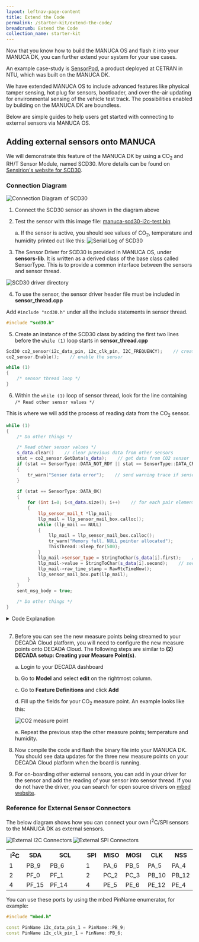 ```yaml
---
layout: leftnav-page-content
title: Extend the Code
permalink: /starter-kit/extend-the-code/
breadcrumb: Extend the Code
collection_name: starter-kit
---
```


Now that you know how to build the MANUCA OS and flash it into your MANUCA DK, you can further extend your system for your use cases.  

An example case-study is [SensorPod](/products/sensorpod/), a product deployed at CETRAN in NTU, which was built on the MANUCA DK.  

We have extended MANUCA OS to include advanced features like physical tamper sensing, hot plug for sensors, bootloader, and over-the-air updating for environmental sensing of the vehicle test track. The possibilities enabled by building on the MANUCA DK are boundless.  

Below are simple guides to help users get started with connecting to external sensors via MANUCA OS.  

## Adding external sensors onto MANUCA

We will demonstrate this feature of the MANUCA DK by using a CO<sub>2</sub> and RH/T Sensor Module, named SCD30. More details can be found on [Sensirion's website for SCD30](https://www.sensirion.com/en/environmental-sensors/carbon-dioxide-sensors-co2/).

### Connection Diagram
![Connection Diagram of SCD30](/images/manuca/extend-the-code/ext_sensor_1_connection_diagram.png)

1. Connect the SCD30 sensor as shown in the diagram above

2. Test the sensor with this image file: [manuca-scd30-i2c-test.bin](/images/manuca/extend-the-code/manuca-scd30-i2c-test.bin)

    a. If the sensor is active, you should see values of CO<sub>2</sub>, temperature and humidity printed out like this:
    ![Serial Log of SCD30](/images/manuca/extend-the-code/ext_sensor_2_serial_log.png)

3. The Sensor Driver for SCD30 is provided in MANUCA OS, under **sensors-lib**. It is written as a derived class of the base class called SensorType. This is to provide a common interface between the sensors and sensor thread. 

![SCD30 driver directory](/images/manuca/extend-the-code/ext_sensor_3_directory.png)

4. To use the sensor, the sensor driver header file must be included in **sensor_thread.cpp** 

Add `#include "scd30.h"` under all the include statements in sensor thread.

~~~cpp
#include "scd30.h"
~~~

5. Create an instance of the SCD30 class by adding the first two lines before the `while (1)` loop starts in **sensor_thread.cpp**

~~~cpp
Scd30 co2_sensor(i2c_data_pin, i2c_clk_pin, I2C_FREQUENCY);    // creates a SCD30 object
co2_sensor.Enable();    // enable the sensor

while (1)
{
	/* sensor thread loop */
}
~~~

6. Within the `while (1)` loop of sensor thread, look for the line containing  `/* Read other sensor values */`

This is where we will add the process of reading data from the CO<sub>2</sub> sensor.

~~~cpp
while (1)
{
	/* Do other things */

	/* Read other sensor values */
	s_data.clear()    // clear previous data from other sensors
	stat = co2_sensor.GetData(s_data);    // get data from CO2 sensor
	if (stat == SensorType::DATA_NOT_RDY || stat == SensorType::DATA_CRC_ERR)
	{
    	tr_warn("Sensor data error");    // send warning trace if sensor is returning error
	}
    
	if (stat == SensorType::DATA_OK)
	{
    	for (int i=0; i<s_data.size(); i++)    // for each pair element of s_data vector
    	{
        	llp_sensor_mail_t *llp_mail;    
        	llp_mail = llp_sensor_mail_box.calloc();
        	while (llp_mail == NULL)
        	{
            	llp_mail = llp_sensor_mail_box.calloc();
            	tr_warn("Memory full. NULL pointer allocated");
            	ThisThread::sleep_for(500);
        	}      
        	llp_mail->sensor_type = StringToChar(s_data[i].first);    // first of the pair element is data type e.g. CO2
        	llp_mail->value = StringToChar(s_data[i].second);    // second of the pair is data value e.g. 400.00
        	llp_mail->raw_time_stamp = RawRtcTimeNow();
        	llp_sensor_mail_box.put(llp_mail);
    	}
	}
	sent_msg_body = true;

	/* Do other things */
}
~~~


<details>

<summary>Code Explanation</summary>

  This looks very similar to the reading of temperature data from the on-board temperature sensor, but notice the line for `(int i=0; i<s_data.size(); i++)` in the above code block, in which `s_data` is a `std::vector`. A vector is a sequence container which can change its size dynamically, which means that when we on-board more sensors to MANUCA, the system can handle dynamic changes in the number of data points collected --- at least up until the limits of the system memory.

  Therefore, it is important to remember to **clear the `s_data` vector** before reading the data from CO<sub>2</sub> sensor, because it will contain the values from the previous sensor reading. It will also help prevent occurrences of memory leak if there are too many elements in the vector.

  This can be done by adding the line `s_data.clear()` when the data inside the vector is no longer needed.

  The method `GetData(s_data)` obtains the three measure points from the CO<sub>2</sub> sensor and stores it in the vector `s_data`. The measure points available from this sensor are CO<sub>2</sub>, temperature, and humidity.

  The data points can be accessed by index, with `s_data[i].first` as the data type (e.g. CO<sub>2</sub>) and `s_data[i].second` as the data value (e.g. 400.00). Both are stored as string type.

</details>

<br>

7. Before you can see the new measure points being streamed to your DECADA Cloud platform, you will need to configure the new measure points onto DECADA Cloud.
The following steps are similar to **(2) DECADA setup: Creating your Measure Point(s)**. 

	a. Login to your DECADA dashboard

	b. Go to **Model** and select **edit** on the rightmost column. 

	c. Go to **Feature Definitions** and click **Add**

	d. Fill up the fields for your CO<sub>2</sub> measure point. An example looks like this:
  
	![CO2 measure point](/images/manuca/extend-the-code/ext_sensor_4_decada.png)

	e. Repeat the previous step the other measure points; temperature and humidity.

8. Now compile the code and flash the binary file into your MANUCA DK. You should see data updates for the three new measure points on your DECADA Cloud platform when the board is running.

9. For on-boarding other external sensors, you can add in your driver for the sensor and add the reading of your sensor into sensor thread. If you do not have the driver, you can search for open source drivers on [mbed website](https://os.mbed.com/code/).

### Reference for External Sensor Connectors

The below diagram shows how you can connect your own I<sup>2</sup>C/SPI sensors to the MANUCA DK as external sensors.

![External I2C Connectors](/images/manuca/extend-the-code/external_connectors_reference_i2c.png)
![External SPI Connectors](/images/manuca/extend-the-code/external_connectors_reference_spi.png)

<table>
  <tr>
    <th width="50">I<sup>2</sup>C</th>
    <th width="50">SDA</th>
    <th width="200">SCL</th>
    <th width="50">SPI</th>
    <th width="50">MISO</th>
    <th width="50">MOSI</th>
    <th width="50">CLK</th>
    <th>NSS</th>
  </tr>
  <tr>
    <td>1</td>
    <td>PB_9</td>
    <td>PB_6</td>
    <td>1</td>
    <td>PA_6</td>
    <td>PB_5</td>
    <td>PA_5</td>
    <td>PA_4</td>
  </tr>
  <tr>
    <td>2</td>
    <td>PF_0</td>
    <td>PF_1</td>
    <td>2</td>
    <td>PC_2</td>
    <td>PC_3</td>
    <td>PB_10</td>
    <td>PB_12</td>
  </tr>
  <tr>
    <td>4</td>
    <td>PF_15</td>
    <td>PF_14</td>
    <td>4</td>
    <td>PE_5</td>
    <td>PE_6</td>
    <td>PE_12</td>
    <td>PE_4</td>
  </tr>
</table>

You can use these ports by using the mbed PinName enumerator, for example:

~~~cpp
#include "mbed.h"

const PinName i2c_data_pin_1 = PinName::PB_9;
const PinName i2c_clk_pin_1 = PinName::PB_6;
~~~
